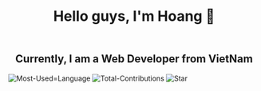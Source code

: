 <header style="text-align:center">
  <h1>Hello guys, I'm Hoang 👋</h1>
</header>

<body>
  <h2 align="center">
    Currently, I am a Web Developer from VietNam
  </h2>

  <img src="https://github-readme-stats.vercel.app/api/top-langs?username=hoangnx30&show_icons=true&locale=en&layout=compact" alt="Most-Used=Language" />

  <img src="https://github-readme-streak-stats.herokuapp.com/?user=hoangnx30&" alt="Total-Contributions" />

  <img src="https://github-readme-stats.vercel.app/api?username=hoangnx30&show_icons=true&locale=en" alt="Star" />

</body>
